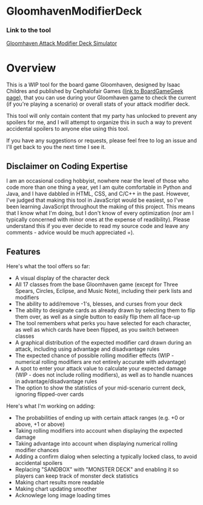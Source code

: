 # GloomhavenModifierDeck

<h3> Link to the tool </h3>

[Gloomhaven Attack Modifier Deck Simulator](https://happyquack.github.io/GloomhavenModifierDeck)

<h1> Overview </h1>

This is a WIP tool for the board game Gloomhaven, designed by Isaac Childres and published by Cephalofair Games ([link to BoardGameGeek page](https://boardgamegeek.com/boardgame/174430/gloomhaven)), that you can use during your Gloomhaven game to check the current (if you're playing a scenario) or overall stats of your attack modifier deck.

This tool will only contain content that my party has unlocked to prevent any spoilers for me, and I will attempt to organize this in such a way to prevent accidental spoilers to anyone else using this tool.

If you have any suggestions or requests, please feel free to log an issue and I'll get back to you the next time I see it.

<h2> Disclaimer on Coding Expertise </h2>

I am an occasional coding hobbyist, nowhere near the level of those who code more than one thing a year, yet I am quite comfortable in Python and Java, and I have dabbled in HTML, CSS, and C/C++ in the past. However, I've judged that making this tool in JavaScript would be easiest, so I've been learning JavaScript throughout the making of this project. This means that I know what I'm doing, but I don't know of every optimization (nor am I typically concerned with minor ones at the expense of readibility). Please understand this if you ever decide to read my source code and leave any comments - advice would be much appreciated =).

<h2> Features </h2>

Here's what the tool offers so far:

<ul>
  <li> A visual display of the character deck </li>
  <li> All 17 classes from the base Gloomhaven game (except for Three Spears, Circles, Eclipse, and Music Note), including their perk lists and modifiers </li>
  <li> The ability to add/remove -1's, blesses, and curses from your deck </li>
  <li> The ability to designate cards as already drawn by selecting them to flip them over, as well as a single button to easily flip them all face-up </li>
  <li> The tool remembers what perks you have selected for each character, as well as which cards have been flipped, as you switch between classes </li>
  <li> A graphical distribution of the expected modifier card drawn during an attack, including using advantage and disadvantage rules </li>
  <li> The expected chance of possible rolling modifier effects (WIP - numerical rolling modifiers are not entirely accurate with advantage) </li>
  <li> A spot to enter your attack value to calculate your expected damage (WIP - does not include rolling modifiers), as well as to handle nuances in advantage/disadvantage rules </li>
  <li> The option to show the statistics of your mid-scenario current deck, ignoring flipped-over cards </li>
</ul>

Here's what I'm working on adding:

<ul>
  <li> The probabilities of ending up with certain attack ranges (e.g. +0 or above, +1 or above) </li>
  <li> Taking rolling modifiers into account when displaying the expected damage </li>
  <li> Taking advantage into account when displaying numerical rolling modifier chances </li>
  <li> Adding a confirm dialog when selecting a typically locked class, to avoid accidental spoilers </li>
  <li> Replacing "SANDBOX" with "MONSTER DECK" and enabling it so players can keep track of monster deck statistics </li>
  <li> Making chart results more readable </li>
  <li> Making chart updating smoother </li>
  <li> Acknowlege long image loading times </li>
</ul>
